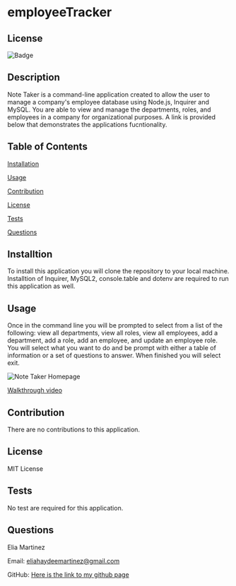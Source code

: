 # employeeTracker

## License 
![Badge](https://img.shields.io/badge/license-MIT-blue)

## Description 

Note Taker is a command-line application created to allow the user to manage a company's employee database using Node.js, Inquirer and MySQL. You are able to view and manage the departments, roles, and employees in a company for organizational purposes. A link is provided below that demonstrates the applications fucntionality. 


## Table of Contents 

[Installation](#Installation)

[Usage](#Usage)

[Contribution](#Contribution)

[License](#License)

[Tests](#Tests)

[Questions](#Questions)


## Installtion

To install this application you will clone the repository to your local machine. Installtion of Inquirer, MySQL2, console.table and dotenv are required to run this application as well. 

## Usage 

Once in the command line you will be prompted to select from a list of the following: view all departments, view all roles, view all employees, add a department, add a role, add an employee, and update an employee role. You will select what you want to do and be prompt with either a table of information or a set of questions to answer. When finished you will select exit. 

![Note Taker Homepage](./assets/homePageNotes.png)


[Walkthrough video]()


## Contribution 

There are no contributions to this application. 

## License 

MIT License 

## Tests

No test are required for this application. 

## Questions 

Elia Martinez 

Email: [eliahaydeemartinez@gmail.com](eliahaydeemartinez@gmail.com)


GitHub: [Here is the link to my github page](https://github.com/EliaMart/employeeTracker)